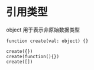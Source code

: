 # 引用类型

object 用于表示非原始数据类型

```tsx
function create(val: object) {}

create({})
create(function(){})
create([])
```

